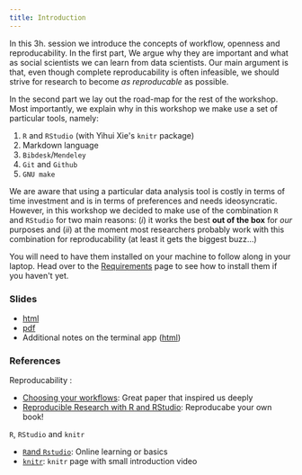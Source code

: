 ```yaml
---
title: Introduction
---
```


In this 3h. session we introduce the concepts of workflow, openness and reproducability. In the first part, We argue why they are important and what as social scientists we can learn from data scientists. Our main argument is that, even though complete reproducability is often infeasible, we should strive for research to become *as reproducable* as possible.

In the second part we lay out the road-map for the rest of the workshop. Most importantly, we explain why in this workshop we make use a set of particular tools, namely: 

1. `R` and `RStudio` (with Yihui Xie's  `knitr` package)
2. Markdown language
3. `Bibdesk`/`Mendeley`
4. `Git` and `Github`
5. `GNU make`

We are aware that using a particular data analysis tool is costly in terms of time investment and is in terms of preferences and needs ideosyncratic. However, in this workshop we decided to make use of the combination `R` and `RStudio` for two main reasons: (*i*) it works the best **out of the box** for *our* purposes and (*ii*) at the moment most researchers probably work with this combination for reproducability (at least it gets the biggest buzz...)

You will need to have them installed on your machine to follow along in your laptop. Head over to the [Requirements](../requirements.html) page to see how to install them if you haven't yet.

### Slides

* [html](../slides/01-intro.html)
* [pdf](../slides/01-intro.pdf)
* Additional notes on the terminal app ([html](../slides/00-terminal.html))

### References

Reproducability :

* [Choosing your workflows](http://kieranhealy.org/files/misc/workflow-apps.pdf): Great paper that inspired us deeply
* [Reproducible Research with R and RStudio](https://github.com/christophergandrud/Rep-Res-Book): Reproducabe your own book!

`R`, `RStudio` and `knitr`

* [`R`and `Rstudio`](http://www.rstudio.com/resources/training/online-learning/):  Online learning or basics
* [`knitr`](http://yihui.name/knitr/): `knitr` page with small introduction video


